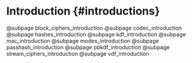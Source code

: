 # Introduction {#introductions}
@subpage block_ciphers_introduction
@subpage codec_introduction
@subpage hashes_introduction
@subpage kdf_introduction
@subpage mac_introduction
@subpage modes_introduction
@subpage passhash_introduction
@subpage pbkdf_introduction
@subpage stream_ciphers_introduction
@subpage vdf_introduction